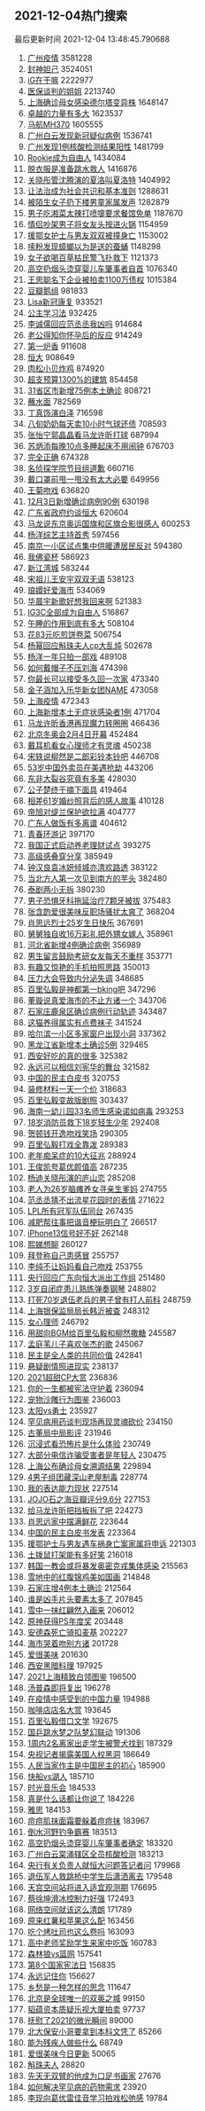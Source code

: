 ## 2021-12-04热门搜索 
最后更新时间 2021-12-04 13:48:45.790688 
1. [广州疫情](https://s.weibo.com/weibo?q=%23%E5%B9%BF%E5%B7%9E%E7%96%AB%E6%83%85%23&Refer=top) 3581228
1. [封神妲己](https://s.weibo.com/weibo?q=%E5%B0%81%E7%A5%9E%E5%A6%B2%E5%B7%B1&Refer=top) 3524051
1. [iG在干嘛](https://s.weibo.com/weibo?q=%23iG%E5%9C%A8%E5%B9%B2%E5%98%9B%23&Refer=top) 2222977
1. [医保谈判的姐姐](https://s.weibo.com/weibo?q=%E5%8C%BB%E4%BF%9D%E8%B0%88%E5%88%A4%E7%9A%84%E5%A7%90%E5%A7%90&Refer=top) 2213740
1. [上海确诊母女感染德尔塔变异株](https://s.weibo.com/weibo?q=%23%E4%B8%8A%E6%B5%B7%E7%A1%AE%E8%AF%8A%E6%AF%8D%E5%A5%B3%E6%84%9F%E6%9F%93%E5%BE%B7%E5%B0%94%E5%A1%94%E5%8F%98%E5%BC%82%E6%A0%AA%23&Refer=top) 1648147
1. [卓越的力量有多大](https://s.weibo.com/weibo?q=%23%E5%8D%93%E8%B6%8A%E7%9A%84%E5%8A%9B%E9%87%8F%E6%9C%89%E5%A4%9A%E5%A4%A7%23&Refer=top) 1623537
1. [马航MH370](https://s.weibo.com/weibo?q=%23%E9%A9%AC%E8%88%AAMH370%23&Refer=top) 1605555
1. [广州白云发现新冠疑似病例](https://s.weibo.com/weibo?q=%23%E5%B9%BF%E5%B7%9E%E7%99%BD%E4%BA%91%E5%8F%91%E7%8E%B0%E6%96%B0%E5%86%A0%E7%96%91%E4%BC%BC%E7%97%85%E4%BE%8B%23&Refer=top) 1536741
1. [广州发现1例核酸检测结果阳性](https://s.weibo.com/weibo?q=%23%E5%B9%BF%E5%B7%9E%E5%8F%91%E7%8E%B01%E4%BE%8B%E6%A0%B8%E9%85%B8%E6%A3%80%E6%B5%8B%E7%BB%93%E6%9E%9C%E9%98%B3%E6%80%A7%23&Refer=top) 1481799
1. [Rookie成为自由人](https://s.weibo.com/weibo?q=%23Rookie%E6%88%90%E4%B8%BA%E8%87%AA%E7%94%B1%E4%BA%BA%23&Refer=top) 1434084
1. [脱衣服是准备跳水救人](https://s.weibo.com/weibo?q=%23%E8%84%B1%E8%A1%A3%E6%9C%8D%E6%98%AF%E5%87%86%E5%A4%87%E8%B7%B3%E6%B0%B4%E6%95%91%E4%BA%BA%23&Refer=top) 1416876
1. [关晓彤管沈腾演的夏洛叫夏洛特](https://s.weibo.com/weibo?q=%23%E5%85%B3%E6%99%93%E5%BD%A4%E7%AE%A1%E6%B2%88%E8%85%BE%E6%BC%94%E7%9A%84%E5%A4%8F%E6%B4%9B%E5%8F%AB%E5%A4%8F%E6%B4%9B%E7%89%B9%23&Refer=top) 1404992
1. [让法治成为社会共识和基本准则](https://s.weibo.com/weibo?q=%23%E8%AE%A9%E6%B3%95%E6%B2%BB%E6%88%90%E4%B8%BA%E7%A4%BE%E4%BC%9A%E5%85%B1%E8%AF%86%E5%92%8C%E5%9F%BA%E6%9C%AC%E5%87%86%E5%88%99%23&Refer=top) 1288631
1. [被陌生女子扔下楼男童家属发声](https://s.weibo.com/weibo?q=%23%E8%A2%AB%E9%99%8C%E7%94%9F%E5%A5%B3%E5%AD%90%E6%89%94%E4%B8%8B%E6%A5%BC%E7%94%B7%E7%AB%A5%E5%AE%B6%E5%B1%9E%E5%8F%91%E5%A3%B0%23&Refer=top) 1282879
1. [男子吃湘菜太辣打喷嚏要求餐馆免单](https://s.weibo.com/weibo?q=%23%E7%94%B7%E5%AD%90%E5%90%83%E6%B9%98%E8%8F%9C%E5%A4%AA%E8%BE%A3%E6%89%93%E5%96%B7%E5%9A%8F%E8%A6%81%E6%B1%82%E9%A4%90%E9%A6%86%E5%85%8D%E5%8D%95%23&Refer=top) 1187670
1. [情侣吵架男子将女友头按进火锅](https://s.weibo.com/weibo?q=%23%E6%83%85%E4%BE%A3%E5%90%B5%E6%9E%B6%E7%94%B7%E5%AD%90%E5%B0%86%E5%A5%B3%E5%8F%8B%E5%A4%B4%E6%8C%89%E8%BF%9B%E7%81%AB%E9%94%85%23&Refer=top) 1154959
1. [援鄂女护士与男友双双被撞身亡](https://s.weibo.com/weibo?q=%23%E6%8F%B4%E9%84%82%E5%A5%B3%E6%8A%A4%E5%A3%AB%E4%B8%8E%E7%94%B7%E5%8F%8B%E5%8F%8C%E5%8F%8C%E8%A2%AB%E6%92%9E%E8%BA%AB%E4%BA%A1%23&Refer=top) 1153002
1. [嗦粉发现蟑螂以为是送的蚕蛹](https://s.weibo.com/weibo?q=%23%E5%97%A6%E7%B2%89%E5%8F%91%E7%8E%B0%E8%9F%91%E8%9E%82%E4%BB%A5%E4%B8%BA%E6%98%AF%E9%80%81%E7%9A%84%E8%9A%95%E8%9B%B9%23&Refer=top) 1148298
1. [女子欲喝百草枯民警飞扑救下](https://s.weibo.com/weibo?q=%23%E5%A5%B3%E5%AD%90%E6%AC%B2%E5%96%9D%E7%99%BE%E8%8D%89%E6%9E%AF%E6%B0%91%E8%AD%A6%E9%A3%9E%E6%89%91%E6%95%91%E4%B8%8B%23&Refer=top) 1121373
1. [高空扔烟头烫穿婴儿车肇事者自首](https://s.weibo.com/weibo?q=%23%E9%AB%98%E7%A9%BA%E6%89%94%E7%83%9F%E5%A4%B4%E7%83%AB%E7%A9%BF%E5%A9%B4%E5%84%BF%E8%BD%A6%E8%82%87%E4%BA%8B%E8%80%85%E8%87%AA%E9%A6%96%23&Refer=top) 1076340
1. [王思聪名下企业被拍卖1100万债权](https://s.weibo.com/weibo?q=%23%E7%8E%8B%E6%80%9D%E8%81%AA%E5%90%8D%E4%B8%8B%E4%BC%81%E4%B8%9A%E8%A2%AB%E6%8B%8D%E5%8D%961100%E4%B8%87%E5%80%BA%E6%9D%83%23&Refer=top) 1015384
1. [豆瓣鹅组](https://s.weibo.com/weibo?q=%E8%B1%86%E7%93%A3%E9%B9%85%E7%BB%84&Refer=top) 981833
1. [Lisa新冠康复](https://s.weibo.com/weibo?q=%23Lisa%E6%96%B0%E5%86%A0%E5%BA%B7%E5%A4%8D%23&Refer=top) 933521
1. [公主学习法](https://s.weibo.com/weibo?q=%23%E5%85%AC%E4%B8%BB%E5%AD%A6%E4%B9%A0%E6%B3%95%23&Refer=top) 932425
1. [李诚儒回应范丞丞我凶吗](https://s.weibo.com/weibo?q=%23%E6%9D%8E%E8%AF%9A%E5%84%92%E5%9B%9E%E5%BA%94%E8%8C%83%E4%B8%9E%E4%B8%9E%E6%88%91%E5%87%B6%E5%90%97%23&Refer=top) 914684
1. [老公得知你怀孕后的反应](https://s.weibo.com/weibo?q=%23%E8%80%81%E5%85%AC%E5%BE%97%E7%9F%A5%E4%BD%A0%E6%80%80%E5%AD%95%E5%90%8E%E7%9A%84%E5%8F%8D%E5%BA%94%23&Refer=top) 914249
1. [第一炉香](https://s.weibo.com/weibo?q=%E7%AC%AC%E4%B8%80%E7%82%89%E9%A6%99&Refer=top) 911608
1. [恒大](https://s.weibo.com/weibo?q=%E6%81%92%E5%A4%A7&Refer=top) 908649
1. [肉松小贝炸鸡](https://s.weibo.com/weibo?q=%E8%82%89%E6%9D%BE%E5%B0%8F%E8%B4%9D%E7%82%B8%E9%B8%A1&Refer=top) 874920
1. [超支预算1300%的建筑](https://s.weibo.com/weibo?q=%E8%B6%85%E6%94%AF%E9%A2%84%E7%AE%971300%25%E7%9A%84%E5%BB%BA%E7%AD%91&Refer=top) 854458
1. [31省区市新增75例本土确诊](https://s.weibo.com/weibo?q=%2331%E7%9C%81%E5%8C%BA%E5%B8%82%E6%96%B0%E5%A2%9E75%E4%BE%8B%E6%9C%AC%E5%9C%9F%E7%A1%AE%E8%AF%8A%23&Refer=top) 808721
1. [蘸水面](https://s.weibo.com/weibo?q=%E8%98%B8%E6%B0%B4%E9%9D%A2&Refer=top) 782569
1. [丁真饰演白泽](https://s.weibo.com/weibo?q=%23%E4%B8%81%E7%9C%9F%E9%A5%B0%E6%BC%94%E7%99%BD%E6%B3%BD%23&Refer=top) 716598
1. [八旬奶奶每天卖10小时气球还债](https://s.weibo.com/weibo?q=%23%E5%85%AB%E6%97%AC%E5%A5%B6%E5%A5%B6%E6%AF%8F%E5%A4%A9%E5%8D%9610%E5%B0%8F%E6%97%B6%E6%B0%94%E7%90%83%E8%BF%98%E5%80%BA%23&Refer=top) 708593
1. [张怡宁郭晶晶看马龙许昕打球](https://s.weibo.com/weibo?q=%23%E5%BC%A0%E6%80%A1%E5%AE%81%E9%83%AD%E6%99%B6%E6%99%B6%E7%9C%8B%E9%A9%AC%E9%BE%99%E8%AE%B8%E6%98%95%E6%89%93%E7%90%83%23&Refer=top) 687994
1. [苏炳添每晚10点多睡起床不用闹钟](https://s.weibo.com/weibo?q=%23%E8%8B%8F%E7%82%B3%E6%B7%BB%E6%AF%8F%E6%99%9A10%E7%82%B9%E5%A4%9A%E7%9D%A1%E8%B5%B7%E5%BA%8A%E4%B8%8D%E7%94%A8%E9%97%B9%E9%92%9F%23&Refer=top) 676703
1. [完全正确](https://s.weibo.com/weibo?q=%E5%AE%8C%E5%85%A8%E6%AD%A3%E7%A1%AE&Refer=top) 674328
1. [名侦探学院节目组道歉](https://s.weibo.com/weibo?q=%23%E5%90%8D%E4%BE%A6%E6%8E%A2%E5%AD%A6%E9%99%A2%E8%8A%82%E7%9B%AE%E7%BB%84%E9%81%93%E6%AD%89%23&Refer=top) 660716
1. [戴口罩前甩一甩没有太大必要](https://s.weibo.com/weibo?q=%23%E6%88%B4%E5%8F%A3%E7%BD%A9%E5%89%8D%E7%94%A9%E4%B8%80%E7%94%A9%E6%B2%A1%E6%9C%89%E5%A4%AA%E5%A4%A7%E5%BF%85%E8%A6%81%23&Refer=top) 649956
1. [王菊吻戏](https://s.weibo.com/weibo?q=%23%E7%8E%8B%E8%8F%8A%E5%90%BB%E6%88%8F%23&Refer=top) 636820
1. [12月3日新增确诊病例90例](https://s.weibo.com/weibo?q=%2312%E6%9C%883%E6%97%A5%E6%96%B0%E5%A2%9E%E7%A1%AE%E8%AF%8A%E7%97%85%E4%BE%8B90%E4%BE%8B%23&Refer=top) 630198
1. [广东省政府约谈恒大](https://s.weibo.com/weibo?q=%23%E5%B9%BF%E4%B8%9C%E7%9C%81%E6%94%BF%E5%BA%9C%E7%BA%A6%E8%B0%88%E6%81%92%E5%A4%A7%23&Refer=top) 620604
1. [马龙说东京奥运国旗和区旗合影很感人](https://s.weibo.com/weibo?q=%23%E9%A9%AC%E9%BE%99%E8%AF%B4%E4%B8%9C%E4%BA%AC%E5%A5%A5%E8%BF%90%E5%9B%BD%E6%97%97%E5%92%8C%E5%8C%BA%E6%97%97%E5%90%88%E5%BD%B1%E5%BE%88%E6%84%9F%E4%BA%BA%23&Refer=top) 600253
1. [杨洋综艺主持首秀](https://s.weibo.com/weibo?q=%23%E6%9D%A8%E6%B4%8B%E7%BB%BC%E8%89%BA%E4%B8%BB%E6%8C%81%E9%A6%96%E7%A7%80%23&Refer=top) 597456
1. [南京一小区试点集中供暖遭居民反对](https://s.weibo.com/weibo?q=%23%E5%8D%97%E4%BA%AC%E4%B8%80%E5%B0%8F%E5%8C%BA%E8%AF%95%E7%82%B9%E9%9B%86%E4%B8%AD%E4%BE%9B%E6%9A%96%E9%81%AD%E5%B1%85%E6%B0%91%E5%8F%8D%E5%AF%B9%23&Refer=top) 594380
1. [我佛瓷杯](https://s.weibo.com/weibo?q=%E6%88%91%E4%BD%9B%E7%93%B7%E6%9D%AF&Refer=top) 586923
1. [新江湾城](https://s.weibo.com/weibo?q=%E6%96%B0%E6%B1%9F%E6%B9%BE%E5%9F%8E&Refer=top) 583244
1. [宋祖儿王安宇双双无语](https://s.weibo.com/weibo?q=%23%E5%AE%8B%E7%A5%96%E5%84%BF%E7%8E%8B%E5%AE%89%E5%AE%87%E5%8F%8C%E5%8F%8C%E6%97%A0%E8%AF%AD%23&Refer=top) 538123
1. [琅嬛好爱海市](https://s.weibo.com/weibo?q=%23%E7%90%85%E5%AC%9B%E5%A5%BD%E7%88%B1%E6%B5%B7%E5%B8%82%23&Refer=top) 534069
1. [华晨宇新歌好想我回来啊](https://s.weibo.com/weibo?q=%23%E5%8D%8E%E6%99%A8%E5%AE%87%E6%96%B0%E6%AD%8C%E5%A5%BD%E6%83%B3%E6%88%91%E5%9B%9E%E6%9D%A5%E5%95%8A%23&Refer=top) 521383
1. [IG3C全部成为自由人](https://s.weibo.com/weibo?q=%23IG3C%E5%85%A8%E9%83%A8%E6%88%90%E4%B8%BA%E8%87%AA%E7%94%B1%E4%BA%BA%23&Refer=top) 516867
1. [午睡的作用到底有多大](https://s.weibo.com/weibo?q=%23%E5%8D%88%E7%9D%A1%E7%9A%84%E4%BD%9C%E7%94%A8%E5%88%B0%E5%BA%95%E6%9C%89%E5%A4%9A%E5%A4%A7%23&Refer=top) 508104
1. [花83元吃煎饼卷菜](https://s.weibo.com/weibo?q=%E8%8A%B183%E5%85%83%E5%90%83%E7%85%8E%E9%A5%BC%E5%8D%B7%E8%8F%9C&Refer=top) 506754
1. [杨幂回应斛珠夫人cp大乱炖](https://s.weibo.com/weibo?q=%23%E6%9D%A8%E5%B9%82%E5%9B%9E%E5%BA%94%E6%96%9B%E7%8F%A0%E5%A4%AB%E4%BA%BAcp%E5%A4%A7%E4%B9%B1%E7%82%96%23&Refer=top) 502678
1. [杨洋一年只拍一部戏](https://s.weibo.com/weibo?q=%23%E6%9D%A8%E6%B4%8B%E4%B8%80%E5%B9%B4%E5%8F%AA%E6%8B%8D%E4%B8%80%E9%83%A8%E6%88%8F%23&Refer=top) 489108
1. [如何戴帽子不压刘海](https://s.weibo.com/weibo?q=%23%E5%A6%82%E4%BD%95%E6%88%B4%E5%B8%BD%E5%AD%90%E4%B8%8D%E5%8E%8B%E5%88%98%E6%B5%B7%23&Refer=top) 474398
1. [你最长可以接受多久回一次家](https://s.weibo.com/weibo?q=%23%E4%BD%A0%E6%9C%80%E9%95%BF%E5%8F%AF%E4%BB%A5%E6%8E%A5%E5%8F%97%E5%A4%9A%E4%B9%85%E5%9B%9E%E4%B8%80%E6%AC%A1%E5%AE%B6%23&Refer=top) 473340
1. [金子涵加入乐华新女团NAME](https://s.weibo.com/weibo?q=%23%E9%87%91%E5%AD%90%E6%B6%B5%E5%8A%A0%E5%85%A5%E4%B9%90%E5%8D%8E%E6%96%B0%E5%A5%B3%E5%9B%A2NAME%23&Refer=top) 473058
1. [上海疫情](https://s.weibo.com/weibo?q=%23%E4%B8%8A%E6%B5%B7%E7%96%AB%E6%83%85%23&Refer=top) 472343
1. [上海新增本土无症状感染者1例](https://s.weibo.com/weibo?q=%23%E4%B8%8A%E6%B5%B7%E6%96%B0%E5%A2%9E%E6%9C%AC%E5%9C%9F%E6%97%A0%E7%97%87%E7%8A%B6%E6%84%9F%E6%9F%93%E8%80%851%E4%BE%8B%23&Refer=top) 471704
1. [马龙许昕香港再现魔力转圈圈](https://s.weibo.com/weibo?q=%23%E9%A9%AC%E9%BE%99%E8%AE%B8%E6%98%95%E9%A6%99%E6%B8%AF%E5%86%8D%E7%8E%B0%E9%AD%94%E5%8A%9B%E8%BD%AC%E5%9C%88%E5%9C%88%23&Refer=top) 466436
1. [北京冬奥会2月4日开幕](https://s.weibo.com/weibo?q=%E5%8C%97%E4%BA%AC%E5%86%AC%E5%A5%A5%E4%BC%9A2%E6%9C%884%E6%97%A5%E5%BC%80%E5%B9%95&Refer=top) 452484
1. [戴耳机看女心理师才有灵魂](https://s.weibo.com/weibo?q=%23%E6%88%B4%E8%80%B3%E6%9C%BA%E7%9C%8B%E5%A5%B3%E5%BF%83%E7%90%86%E5%B8%88%E6%89%8D%E6%9C%89%E7%81%B5%E9%AD%82%23&Refer=top) 450238
1. [宋轶说柳然是二郎彩铃本铃吧](https://s.weibo.com/weibo?q=%23%E5%AE%8B%E8%BD%B6%E8%AF%B4%E6%9F%B3%E7%84%B6%E6%98%AF%E4%BA%8C%E9%83%8E%E5%BD%A9%E9%93%83%E6%9C%AC%E9%93%83%E5%90%A7%23&Refer=top) 446708
1. [53岁中国外卖员在美遇抢劫](https://s.weibo.com/weibo?q=53%E5%B2%81%E4%B8%AD%E5%9B%BD%E5%A4%96%E5%8D%96%E5%91%98%E5%9C%A8%E7%BE%8E%E9%81%87%E6%8A%A2%E5%8A%AB&Refer=top) 443206
1. [东非大裂谷究竟有多美](https://s.weibo.com/weibo?q=%23%E4%B8%9C%E9%9D%9E%E5%A4%A7%E8%A3%82%E8%B0%B7%E7%A9%B6%E7%AB%9F%E6%9C%89%E5%A4%9A%E7%BE%8E%23&Refer=top) 428030
1. [公子楚终于摘下面具](https://s.weibo.com/weibo?q=%23%E5%85%AC%E5%AD%90%E6%A5%9A%E7%BB%88%E4%BA%8E%E6%91%98%E4%B8%8B%E9%9D%A2%E5%85%B7%23&Refer=top) 419464
1. [相差61岁婚纱照背后的感人故事](https://s.weibo.com/weibo?q=%23%E7%9B%B8%E5%B7%AE61%E5%B2%81%E5%A9%9A%E7%BA%B1%E7%85%A7%E8%83%8C%E5%90%8E%E7%9A%84%E6%84%9F%E4%BA%BA%E6%95%85%E4%BA%8B%23&Refer=top) 410128
1. [帝旭对缇兰保护欲拉满](https://s.weibo.com/weibo?q=%23%E5%B8%9D%E6%97%AD%E5%AF%B9%E7%BC%87%E5%85%B0%E4%BF%9D%E6%8A%A4%E6%AC%B2%E6%8B%89%E6%BB%A1%23&Refer=top) 404777
1. [广东人做饭有多离谱](https://s.weibo.com/weibo?q=%E5%B9%BF%E4%B8%9C%E4%BA%BA%E5%81%9A%E9%A5%AD%E6%9C%89%E5%A4%9A%E7%A6%BB%E8%B0%B1&Refer=top) 404612
1. [青春环游记](https://s.weibo.com/weibo?q=%E9%9D%92%E6%98%A5%E7%8E%AF%E6%B8%B8%E8%AE%B0&Refer=top) 397170
1. [我国正式启动养老理财试点](https://s.weibo.com/weibo?q=%23%E6%88%91%E5%9B%BD%E6%AD%A3%E5%BC%8F%E5%90%AF%E5%8A%A8%E5%85%BB%E8%80%81%E7%90%86%E8%B4%A2%E8%AF%95%E7%82%B9%23&Refer=top) 393275
1. [高级感叠穿分享](https://s.weibo.com/weibo?q=%E9%AB%98%E7%BA%A7%E6%84%9F%E5%8F%A0%E7%A9%BF%E5%88%86%E4%BA%AB&Refer=top) 385949
1. [钟汉良袁冰妍倾城亦清欢路透](https://s.weibo.com/weibo?q=%23%E9%92%9F%E6%B1%89%E8%89%AF%E8%A2%81%E5%86%B0%E5%A6%8D%E5%80%BE%E5%9F%8E%E4%BA%A6%E6%B8%85%E6%AC%A2%E8%B7%AF%E9%80%8F%23&Refer=top) 383122
1. [当北方人第一次见到南方的芋头](https://s.weibo.com/weibo?q=%E5%BD%93%E5%8C%97%E6%96%B9%E4%BA%BA%E7%AC%AC%E4%B8%80%E6%AC%A1%E8%A7%81%E5%88%B0%E5%8D%97%E6%96%B9%E7%9A%84%E8%8A%8B%E5%A4%B4&Refer=top) 382480
1. [泰剧两小无拆](https://s.weibo.com/weibo?q=%23%E6%B3%B0%E5%89%A7%E4%B8%A4%E5%B0%8F%E6%97%A0%E6%8B%86%23&Refer=top) 380230
1. [男子恐惧牙科拖延治疗7颗牙被拔](https://s.weibo.com/weibo?q=%23%E7%94%B7%E5%AD%90%E6%81%90%E6%83%A7%E7%89%99%E7%A7%91%E6%8B%96%E5%BB%B6%E6%B2%BB%E7%96%977%E9%A2%97%E7%89%99%E8%A2%AB%E6%8B%94%23&Refer=top) 375483
1. [张含韵爱很美味反职场骚扰太爽了](https://s.weibo.com/weibo?q=%23%E5%BC%A0%E5%90%AB%E9%9F%B5%E7%88%B1%E5%BE%88%E7%BE%8E%E5%91%B3%E5%8F%8D%E8%81%8C%E5%9C%BA%E9%AA%9A%E6%89%B0%E5%A4%AA%E7%88%BD%E4%BA%86%23&Refer=top) 368204
1. [肖思远烈士25岁生日快乐](https://s.weibo.com/weibo?q=%23%E8%82%96%E6%80%9D%E8%BF%9C%E7%83%88%E5%A3%AB25%E5%B2%81%E7%94%9F%E6%97%A5%E5%BF%AB%E4%B9%90%23&Refer=top) 367691
1. [舅舅独自收16万彩礼把外甥女嫁人](https://s.weibo.com/weibo?q=%23%E8%88%85%E8%88%85%E7%8B%AC%E8%87%AA%E6%94%B616%E4%B8%87%E5%BD%A9%E7%A4%BC%E6%8A%8A%E5%A4%96%E7%94%A5%E5%A5%B3%E5%AB%81%E4%BA%BA%23&Refer=top) 358961
1. [河北省新增4例确诊病例](https://s.weibo.com/weibo?q=%23%E6%B2%B3%E5%8C%97%E7%9C%81%E6%96%B0%E5%A2%9E4%E4%BE%8B%E7%A1%AE%E8%AF%8A%E7%97%85%E4%BE%8B%23&Refer=top) 356989
1. [男生留言鼓励考研女友每天不重样](https://s.weibo.com/weibo?q=%23%E7%94%B7%E7%94%9F%E7%95%99%E8%A8%80%E9%BC%93%E5%8A%B1%E8%80%83%E7%A0%94%E5%A5%B3%E5%8F%8B%E6%AF%8F%E5%A4%A9%E4%B8%8D%E9%87%8D%E6%A0%B7%23&Refer=top) 353771
1. [有趣又惊艳的手机拍照思路](https://s.weibo.com/weibo?q=%23%E6%9C%89%E8%B6%A3%E5%8F%88%E6%83%8A%E8%89%B3%E7%9A%84%E6%89%8B%E6%9C%BA%E6%8B%8D%E7%85%A7%E6%80%9D%E8%B7%AF%23&Refer=top) 350013
1. [压力大会导致内分泌失调](https://s.weibo.com/weibo?q=%23%E5%8E%8B%E5%8A%9B%E5%A4%A7%E4%BC%9A%E5%AF%BC%E8%87%B4%E5%86%85%E5%88%86%E6%B3%8C%E5%A4%B1%E8%B0%83%23&Refer=top) 348685
1. [百里弘毅是神都第一bking吧](https://s.weibo.com/weibo?q=%23%E7%99%BE%E9%87%8C%E5%BC%98%E6%AF%85%E6%98%AF%E7%A5%9E%E9%83%BD%E7%AC%AC%E4%B8%80bking%E5%90%A7%23&Refer=top) 347296
1. [董璇说真爱海市的不止方诸一个](https://s.weibo.com/weibo?q=%23%E8%91%A3%E7%92%87%E8%AF%B4%E7%9C%9F%E7%88%B1%E6%B5%B7%E5%B8%82%E7%9A%84%E4%B8%8D%E6%AD%A2%E6%96%B9%E8%AF%B8%E4%B8%80%E4%B8%AA%23&Refer=top) 343706
1. [石家庄鹿泉区确诊病例行动轨迹](https://s.weibo.com/weibo?q=%E7%9F%B3%E5%AE%B6%E5%BA%84%E9%B9%BF%E6%B3%89%E5%8C%BA%E7%A1%AE%E8%AF%8A%E7%97%85%E4%BE%8B%E8%A1%8C%E5%8A%A8%E8%BD%A8%E8%BF%B9&Refer=top) 343487
1. [这猫养得属实有点费袜子](https://s.weibo.com/weibo?q=%23%E8%BF%99%E7%8C%AB%E5%85%BB%E5%BE%97%E5%B1%9E%E5%AE%9E%E6%9C%89%E7%82%B9%E8%B4%B9%E8%A2%9C%E5%AD%90%23&Refer=top) 341524
1. [哈尔滨一小区多家窗户出现小洞](https://s.weibo.com/weibo?q=%23%E5%93%88%E5%B0%94%E6%BB%A8%E4%B8%80%E5%B0%8F%E5%8C%BA%E5%A4%9A%E5%AE%B6%E7%AA%97%E6%88%B7%E5%87%BA%E7%8E%B0%E5%B0%8F%E6%B4%9E%23&Refer=top) 337362
1. [黑龙江省新增本土确诊5例](https://s.weibo.com/weibo?q=%23%E9%BB%91%E9%BE%99%E6%B1%9F%E7%9C%81%E6%96%B0%E5%A2%9E%E6%9C%AC%E5%9C%9F%E7%A1%AE%E8%AF%8A5%E4%BE%8B%23&Refer=top) 329465
1. [西安好吃的真的很多](https://s.weibo.com/weibo?q=%E8%A5%BF%E5%AE%89%E5%A5%BD%E5%90%83%E7%9A%84%E7%9C%9F%E7%9A%84%E5%BE%88%E5%A4%9A&Refer=top) 325382
1. [永远可以相信刘宪华的舞台](https://s.weibo.com/weibo?q=%23%E6%B0%B8%E8%BF%9C%E5%8F%AF%E4%BB%A5%E7%9B%B8%E4%BF%A1%E5%88%98%E5%AE%AA%E5%8D%8E%E7%9A%84%E8%88%9E%E5%8F%B0%23&Refer=top) 321582
1. [中国的民主白皮书](https://s.weibo.com/weibo?q=%E4%B8%AD%E5%9B%BD%E7%9A%84%E6%B0%91%E4%B8%BB%E7%99%BD%E7%9A%AE%E4%B9%A6&Refer=top) 320753
1. [装修材料一天一个价](https://s.weibo.com/weibo?q=%23%E8%A3%85%E4%BF%AE%E6%9D%90%E6%96%99%E4%B8%80%E5%A4%A9%E4%B8%80%E4%B8%AA%E4%BB%B7%23&Refer=top) 318683
1. [百里弘毅变故版剧照](https://s.weibo.com/weibo?q=%23%E7%99%BE%E9%87%8C%E5%BC%98%E6%AF%85%E5%8F%98%E6%95%85%E7%89%88%E5%89%A7%E7%85%A7%23&Refer=top) 303437
1. [海南一幼儿园33名师生感染诺如病毒](https://s.weibo.com/weibo?q=%23%E6%B5%B7%E5%8D%97%E4%B8%80%E5%B9%BC%E5%84%BF%E5%9B%AD33%E5%90%8D%E5%B8%88%E7%94%9F%E6%84%9F%E6%9F%93%E8%AF%BA%E5%A6%82%E7%97%85%E6%AF%92%23&Refer=top) 293253
1. [18岁消防员救下18岁轻生少年](https://s.weibo.com/weibo?q=%2318%E5%B2%81%E6%B6%88%E9%98%B2%E5%91%98%E6%95%91%E4%B8%8B18%E5%B2%81%E8%BD%BB%E7%94%9F%E5%B0%91%E5%B9%B4%23&Refer=top) 292408
1. [贺顿钱开逸吻戏笑场](https://s.weibo.com/weibo?q=%23%E8%B4%BA%E9%A1%BF%E9%92%B1%E5%BC%80%E9%80%B8%E5%90%BB%E6%88%8F%E7%AC%91%E5%9C%BA%23&Refer=top) 290305
1. [百里弘毅打戏全靠泼](https://s.weibo.com/weibo?q=%23%E7%99%BE%E9%87%8C%E5%BC%98%E6%AF%85%E6%89%93%E6%88%8F%E5%85%A8%E9%9D%A0%E6%B3%BC%23&Refer=top) 289383
1. [老年痴呆症的10大征兆](https://s.weibo.com/weibo?q=%23%E8%80%81%E5%B9%B4%E7%97%B4%E5%91%86%E7%97%87%E7%9A%8410%E5%A4%A7%E5%BE%81%E5%85%86%23&Refer=top) 288924
1. [王俊凯夸葛优颜值高](https://s.weibo.com/weibo?q=%23%E7%8E%8B%E4%BF%8A%E5%87%AF%E5%A4%B8%E8%91%9B%E4%BC%98%E9%A2%9C%E5%80%BC%E9%AB%98%23&Refer=top) 287235
1. [杨迪关晓彤演的庐山恋](https://s.weibo.com/weibo?q=%23%E6%9D%A8%E8%BF%AA%E5%85%B3%E6%99%93%E5%BD%A4%E6%BC%94%E7%9A%84%E5%BA%90%E5%B1%B1%E6%81%8B%23&Refer=top) 285208
1. [老人为26岁脑瘫养女寻亲生爹妈](https://s.weibo.com/weibo?q=%23%E8%80%81%E4%BA%BA%E4%B8%BA26%E5%B2%81%E8%84%91%E7%98%AB%E5%85%BB%E5%A5%B3%E5%AF%BB%E4%BA%B2%E7%94%9F%E7%88%B9%E5%A6%88%23&Refer=top) 274755
1. [范丞丞猜不出流星花园时的表情](https://s.weibo.com/weibo?q=%23%E8%8C%83%E4%B8%9E%E4%B8%9E%E7%8C%9C%E4%B8%8D%E5%87%BA%E6%B5%81%E6%98%9F%E8%8A%B1%E5%9B%AD%E6%97%B6%E7%9A%84%E8%A1%A8%E6%83%85%23&Refer=top) 271622
1. [LPL所有冠军队伍同台](https://s.weibo.com/weibo?q=%23LPL%E6%89%80%E6%9C%89%E5%86%A0%E5%86%9B%E9%98%9F%E4%BC%8D%E5%90%8C%E5%8F%B0%23&Refer=top) 267435
1. [减肥帮往事把谐音梗玩明白了](https://s.weibo.com/weibo?q=%23%E5%87%8F%E8%82%A5%E5%B8%AE%E5%BE%80%E4%BA%8B%E6%8A%8A%E8%B0%90%E9%9F%B3%E6%A2%97%E7%8E%A9%E6%98%8E%E7%99%BD%E4%BA%86%23&Refer=top) 266517
1. [iPhone13信号好不好](https://s.weibo.com/weibo?q=%23iPhone13%E4%BF%A1%E5%8F%B7%E5%A5%BD%E4%B8%8D%E5%A5%BD%23&Refer=top) 262148
1. [熙娣想聊](https://s.weibo.com/weibo?q=%23%E7%86%99%E5%A8%A3%E6%83%B3%E8%81%8A%23&Refer=top) 260127
1. [拜登称自己患感冒](https://s.weibo.com/weibo?q=%23%E6%8B%9C%E7%99%BB%E7%A7%B0%E8%87%AA%E5%B7%B1%E6%82%A3%E6%84%9F%E5%86%92%23&Refer=top) 255757
1. [李纯不让妈妈看自己吻戏](https://s.weibo.com/weibo?q=%23%E6%9D%8E%E7%BA%AF%E4%B8%8D%E8%AE%A9%E5%A6%88%E5%A6%88%E7%9C%8B%E8%87%AA%E5%B7%B1%E5%90%BB%E6%88%8F%23&Refer=top) 253755
1. [央行回应广东向恒大派出工作组](https://s.weibo.com/weibo?q=%23%E5%A4%AE%E8%A1%8C%E5%9B%9E%E5%BA%94%E5%B9%BF%E4%B8%9C%E5%90%91%E6%81%92%E5%A4%A7%E6%B4%BE%E5%87%BA%E5%B7%A5%E4%BD%9C%E7%BB%84%23&Refer=top) 251480
1. [3岁自闭症患儿熟练弹奏钢琴](https://s.weibo.com/weibo?q=%233%E5%B2%81%E8%87%AA%E9%97%AD%E7%97%87%E6%82%A3%E5%84%BF%E7%86%9F%E7%BB%83%E5%BC%B9%E5%A5%8F%E9%92%A2%E7%90%B4%23&Refer=top) 248802
1. [打死70岁退伍老兵的男子曾有打人前科](https://s.weibo.com/weibo?q=%23%E6%89%93%E6%AD%BB70%E5%B2%81%E9%80%80%E4%BC%8D%E8%80%81%E5%85%B5%E7%9A%84%E7%94%B7%E5%AD%90%E6%9B%BE%E6%9C%89%E6%89%93%E4%BA%BA%E5%89%8D%E7%A7%91%23&Refer=top) 248759
1. [上海银保监局局长韩沂被查](https://s.weibo.com/weibo?q=%23%E4%B8%8A%E6%B5%B7%E9%93%B6%E4%BF%9D%E7%9B%91%E5%B1%80%E5%B1%80%E9%95%BF%E9%9F%A9%E6%B2%82%E8%A2%AB%E6%9F%A5%23&Refer=top) 248312
1. [女心理师](https://s.weibo.com/weibo?q=%E5%A5%B3%E5%BF%83%E7%90%86%E5%B8%88&Refer=top) 246792
1. [用甜向BGM给百里弘毅和柳然撒糖](https://s.weibo.com/weibo?q=%23%E7%94%A8%E7%94%9C%E5%90%91BGM%E7%BB%99%E7%99%BE%E9%87%8C%E5%BC%98%E6%AF%85%E5%92%8C%E6%9F%B3%E7%84%B6%E6%92%92%E7%B3%96%23&Refer=top) 245587
1. [孟庭苇儿子喜欢张杰的歌](https://s.weibo.com/weibo?q=%23%E5%AD%9F%E5%BA%AD%E8%8B%87%E5%84%BF%E5%AD%90%E5%96%9C%E6%AC%A2%E5%BC%A0%E6%9D%B0%E7%9A%84%E6%AD%8C%23&Refer=top) 245067
1. [民主是全人类的共同价值](https://s.weibo.com/weibo?q=%23%E6%B0%91%E4%B8%BB%E6%98%AF%E5%85%A8%E4%BA%BA%E7%B1%BB%E7%9A%84%E5%85%B1%E5%90%8C%E4%BB%B7%E5%80%BC%23&Refer=top) 242841
1. [悬疑剧情照进现实](https://s.weibo.com/weibo?q=%23%E6%82%AC%E7%96%91%E5%89%A7%E6%83%85%E7%85%A7%E8%BF%9B%E7%8E%B0%E5%AE%9E%23&Refer=top) 238137
1. [2021超甜CP大赏](https://s.weibo.com/weibo?q=%232021%E8%B6%85%E7%94%9CCP%E5%A4%A7%E8%B5%8F%23&Refer=top) 236836
1. [你的一生都被宪法守护着](https://s.weibo.com/weibo?q=%23%E4%BD%A0%E7%9A%84%E4%B8%80%E7%94%9F%E9%83%BD%E8%A2%AB%E5%AE%AA%E6%B3%95%E5%AE%88%E6%8A%A4%E7%9D%80%23&Refer=top) 236094
1. [宠物沙雕行为图鉴](https://s.weibo.com/weibo?q=%23%E5%AE%A0%E7%89%A9%E6%B2%99%E9%9B%95%E8%A1%8C%E4%B8%BA%E5%9B%BE%E9%89%B4%23&Refer=top) 236003
1. [太阳vs勇士](https://s.weibo.com/weibo?q=%23%E5%A4%AA%E9%98%B3vs%E5%8B%87%E5%A3%AB%23&Refer=top) 235927
1. [罕见病用药谈判现场再现灵魂砍价](https://s.weibo.com/weibo?q=%23%E7%BD%95%E8%A7%81%E7%97%85%E7%94%A8%E8%8D%AF%E8%B0%88%E5%88%A4%E7%8E%B0%E5%9C%BA%E5%86%8D%E7%8E%B0%E7%81%B5%E9%AD%82%E7%A0%8D%E4%BB%B7%23&Refer=top) 234150
1. [古董局中局影评](https://s.weibo.com/weibo?q=%23%E5%8F%A4%E8%91%A3%E5%B1%80%E4%B8%AD%E5%B1%80%E5%BD%B1%E8%AF%84%23&Refer=top) 231946
1. [沉浸式看恐怖片是什么体验](https://s.weibo.com/weibo?q=%23%E6%B2%89%E6%B5%B8%E5%BC%8F%E7%9C%8B%E6%81%90%E6%80%96%E7%89%87%E6%98%AF%E4%BB%80%E4%B9%88%E4%BD%93%E9%AA%8C%23&Refer=top) 230749
1. [大部分电信诈骗受害者是年轻人](https://s.weibo.com/weibo?q=%23%E5%A4%A7%E9%83%A8%E5%88%86%E7%94%B5%E4%BF%A1%E8%AF%88%E9%AA%97%E5%8F%97%E5%AE%B3%E8%80%85%E6%98%AF%E5%B9%B4%E8%BD%BB%E4%BA%BA%23&Refer=top) 230475
1. [上海公布确诊母女溯源结果](https://s.weibo.com/weibo?q=%23%E4%B8%8A%E6%B5%B7%E5%85%AC%E5%B8%83%E7%A1%AE%E8%AF%8A%E6%AF%8D%E5%A5%B3%E6%BA%AF%E6%BA%90%E7%BB%93%E6%9E%9C%23&Refer=top) 229894
1. [4男子组团藏深山老屋制毒](https://s.weibo.com/weibo?q=%234%E7%94%B7%E5%AD%90%E7%BB%84%E5%9B%A2%E8%97%8F%E6%B7%B1%E5%B1%B1%E8%80%81%E5%B1%8B%E5%88%B6%E6%AF%92%23&Refer=top) 228774
1. [我的表达能力现状](https://s.weibo.com/weibo?q=%23%E6%88%91%E7%9A%84%E8%A1%A8%E8%BE%BE%E8%83%BD%E5%8A%9B%E7%8E%B0%E7%8A%B6%23&Refer=top) 227514
1. [JOJO石之海豆瓣评分9.6分](https://s.weibo.com/weibo?q=%23JOJO%E7%9F%B3%E4%B9%8B%E6%B5%B7%E8%B1%86%E7%93%A3%E8%AF%84%E5%88%869.6%E5%88%86%23&Refer=top) 227153
1. [给马龙许昕把挡板拆了吧](https://s.weibo.com/weibo?q=%23%E7%BB%99%E9%A9%AC%E9%BE%99%E8%AE%B8%E6%98%95%E6%8A%8A%E6%8C%A1%E6%9D%BF%E6%8B%86%E4%BA%86%E5%90%A7%23&Refer=top) 224273
1. [肖思远家中摆满鲜花](https://s.weibo.com/weibo?q=%23%E8%82%96%E6%80%9D%E8%BF%9C%E5%AE%B6%E4%B8%AD%E6%91%86%E6%BB%A1%E9%B2%9C%E8%8A%B1%23&Refer=top) 223644
1. [中国的民主白皮书发表](https://s.weibo.com/weibo?q=%23%E4%B8%AD%E5%9B%BD%E7%9A%84%E6%B0%91%E4%B8%BB%E7%99%BD%E7%9A%AE%E4%B9%A6%E5%8F%91%E8%A1%A8%23&Refer=top) 223364
1. [援鄂护士与男友遇车祸身亡案家属将申诉](https://s.weibo.com/weibo?q=%23%E6%8F%B4%E9%84%82%E6%8A%A4%E5%A3%AB%E4%B8%8E%E7%94%B7%E5%8F%8B%E9%81%87%E8%BD%A6%E7%A5%B8%E8%BA%AB%E4%BA%A1%E6%A1%88%E5%AE%B6%E5%B1%9E%E5%B0%86%E7%94%B3%E8%AF%89%23&Refer=top) 221303
1. [土拨鼠打架能有多好笑](https://s.weibo.com/weibo?q=%23%E5%9C%9F%E6%8B%A8%E9%BC%A0%E6%89%93%E6%9E%B6%E8%83%BD%E6%9C%89%E5%A4%9A%E5%A5%BD%E7%AC%91%23&Refer=top) 216018
1. [韩国一教会或将暴发奥密克戎集体感染](https://s.weibo.com/weibo?q=%23%E9%9F%A9%E5%9B%BD%E4%B8%80%E6%95%99%E4%BC%9A%E6%88%96%E5%B0%86%E6%9A%B4%E5%8F%91%E5%A5%A5%E5%AF%86%E5%85%8B%E6%88%8E%E9%9B%86%E4%BD%93%E6%84%9F%E6%9F%93%23&Refer=top) 215563
1. [雪地中的红腹锦鸡美如国画](https://s.weibo.com/weibo?q=%23%E9%9B%AA%E5%9C%B0%E4%B8%AD%E7%9A%84%E7%BA%A2%E8%85%B9%E9%94%A6%E9%B8%A1%E7%BE%8E%E5%A6%82%E5%9B%BD%E7%94%BB%23&Refer=top) 214848
1. [石家庄增4例本土确诊](https://s.weibo.com/weibo?q=%23%E7%9F%B3%E5%AE%B6%E5%BA%84%E5%A2%9E4%E4%BE%8B%E6%9C%AC%E5%9C%9F%E7%A1%AE%E8%AF%8A%23&Refer=top) 212564
1. [谁是凶手片头要素太多了](https://s.weibo.com/weibo?q=%23%E8%B0%81%E6%98%AF%E5%87%B6%E6%89%8B%E7%89%87%E5%A4%B4%E8%A6%81%E7%B4%A0%E5%A4%AA%E5%A4%9A%E4%BA%86%23&Refer=top) 207845
1. [雪中一抹红翩然入画来](https://s.weibo.com/weibo?q=%23%E9%9B%AA%E4%B8%AD%E4%B8%80%E6%8A%B9%E7%BA%A2%E7%BF%A9%E7%84%B6%E5%85%A5%E7%94%BB%E6%9D%A5%23&Refer=top) 206012
1. [原神获得PS年度奖](https://s.weibo.com/weibo?q=%23%E5%8E%9F%E7%A5%9E%E8%8E%B7%E5%BE%97PS%E5%B9%B4%E5%BA%A6%E5%A5%96%23&Refer=top) 203448
1. [安德森死亡骑扣麦基](https://s.weibo.com/weibo?q=%23%E5%AE%89%E5%BE%B7%E6%A3%AE%E6%AD%BB%E4%BA%A1%E9%AA%91%E6%89%A3%E9%BA%A6%E5%9F%BA%23&Refer=top) 202227
1. [海市哭着吻别方诸](https://s.weibo.com/weibo?q=%23%E6%B5%B7%E5%B8%82%E5%93%AD%E7%9D%80%E5%90%BB%E5%88%AB%E6%96%B9%E8%AF%B8%23&Refer=top) 201728
1. [爱很美味](https://s.weibo.com/weibo?q=%E7%88%B1%E5%BE%88%E7%BE%8E%E5%91%B3&Refer=top) 201630
1. [西安黑暗料理](https://s.weibo.com/weibo?q=%E8%A5%BF%E5%AE%89%E9%BB%91%E6%9A%97%E6%96%99%E7%90%86&Refer=top) 197925
1. [2021上海精致白领图鉴](https://s.weibo.com/weibo?q=%232021%E4%B8%8A%E6%B5%B7%E7%B2%BE%E8%87%B4%E7%99%BD%E9%A2%86%E5%9B%BE%E9%89%B4%23&Refer=top) 196500
1. [汤普森即将复出](https://s.weibo.com/weibo?q=%23%E6%B1%A4%E6%99%AE%E6%A3%AE%E5%8D%B3%E5%B0%86%E5%A4%8D%E5%87%BA%23&Refer=top) 196278
1. [在疫情中感受到的中国力量](https://s.weibo.com/weibo?q=%23%E5%9C%A8%E7%96%AB%E6%83%85%E4%B8%AD%E6%84%9F%E5%8F%97%E5%88%B0%E7%9A%84%E4%B8%AD%E5%9B%BD%E5%8A%9B%E9%87%8F%23&Refer=top) 194988
1. [咖啡店店名大赏](https://s.weibo.com/weibo?q=%E5%92%96%E5%95%A1%E5%BA%97%E5%BA%97%E5%90%8D%E5%A4%A7%E8%B5%8F&Refer=top) 193645
1. [百里弘毅借口文学](https://s.weibo.com/weibo?q=%23%E7%99%BE%E9%87%8C%E5%BC%98%E6%AF%85%E5%80%9F%E5%8F%A3%E6%96%87%E5%AD%A6%23&Refer=top) 192675
1. [国乒跳水梦之队梦幻联动](https://s.weibo.com/weibo?q=%23%E5%9B%BD%E4%B9%92%E8%B7%B3%E6%B0%B4%E6%A2%A6%E4%B9%8B%E9%98%9F%E6%A2%A6%E5%B9%BB%E8%81%94%E5%8A%A8%23&Refer=top) 191306
1. [1周内2名离家出走学生被警犬找到](https://s.weibo.com/weibo?q=%231%E5%91%A8%E5%86%852%E5%90%8D%E7%A6%BB%E5%AE%B6%E5%87%BA%E8%B5%B0%E5%AD%A6%E7%94%9F%E8%A2%AB%E8%AD%A6%E7%8A%AC%E6%89%BE%E5%88%B0%23&Refer=top) 187329
1. [央视记者揭露美国人权黑洞](https://s.weibo.com/weibo?q=%23%E5%A4%AE%E8%A7%86%E8%AE%B0%E8%80%85%E6%8F%AD%E9%9C%B2%E7%BE%8E%E5%9B%BD%E4%BA%BA%E6%9D%83%E9%BB%91%E6%B4%9E%23&Refer=top) 186649
1. [人民当家作主是中国民主的初心](https://s.weibo.com/weibo?q=%23%E4%BA%BA%E6%B0%91%E5%BD%93%E5%AE%B6%E4%BD%9C%E4%B8%BB%E6%98%AF%E4%B8%AD%E5%9B%BD%E6%B0%91%E4%B8%BB%E7%9A%84%E5%88%9D%E5%BF%83%23&Refer=top) 185900
1. [快船vs湖人](https://s.weibo.com/weibo?q=%23%E5%BF%AB%E8%88%B9vs%E6%B9%96%E4%BA%BA%23&Refer=top) 185710
1. [时光音乐会](https://s.weibo.com/weibo?q=%E6%97%B6%E5%85%89%E9%9F%B3%E4%B9%90%E4%BC%9A&Refer=top) 184533
1. [真是什么话都让你说了](https://s.weibo.com/weibo?q=%23%E7%9C%9F%E6%98%AF%E4%BB%80%E4%B9%88%E8%AF%9D%E9%83%BD%E8%AE%A9%E4%BD%A0%E8%AF%B4%E4%BA%86%23&Refer=top) 184226
1. [雅思](https://s.weibo.com/weibo?q=%E9%9B%85%E6%80%9D&Refer=top) 184153
1. [痘痘肌抹面霜要躲着痘痘抹](https://s.weibo.com/weibo?q=%23%E7%97%98%E7%97%98%E8%82%8C%E6%8A%B9%E9%9D%A2%E9%9C%9C%E8%A6%81%E8%BA%B2%E7%9D%80%E7%97%98%E7%97%98%E6%8A%B9%23&Refer=top) 183967
1. [倒水河野钓争霸赛](https://s.weibo.com/weibo?q=%E5%80%92%E6%B0%B4%E6%B2%B3%E9%87%8E%E9%92%93%E4%BA%89%E9%9C%B8%E8%B5%9B&Refer=top) 183513
1. [高空扔烟头烫穿婴儿车肇事者确定](https://s.weibo.com/weibo?q=%23%E9%AB%98%E7%A9%BA%E6%89%94%E7%83%9F%E5%A4%B4%E7%83%AB%E7%A9%BF%E5%A9%B4%E5%84%BF%E8%BD%A6%E8%82%87%E4%BA%8B%E8%80%85%E7%A1%AE%E5%AE%9A%23&Refer=top) 183320
1. [广州白云棠涌辖区全员核酸检测](https://s.weibo.com/weibo?q=%23%E5%B9%BF%E5%B7%9E%E7%99%BD%E4%BA%91%E6%A3%A0%E6%B6%8C%E8%BE%96%E5%8C%BA%E5%85%A8%E5%91%98%E6%A0%B8%E9%85%B8%E6%A3%80%E6%B5%8B%23&Refer=top) 183213
1. [央行有关负责人就恒大问题答记者问](https://s.weibo.com/weibo?q=%23%E5%A4%AE%E8%A1%8C%E6%9C%89%E5%85%B3%E8%B4%9F%E8%B4%A3%E4%BA%BA%E5%B0%B1%E6%81%92%E5%A4%A7%E9%97%AE%E9%A2%98%E7%AD%94%E8%AE%B0%E8%80%85%E9%97%AE%23&Refer=top) 179968
1. [退伍军人救跳桥中学生后潇洒离去](https://s.weibo.com/weibo?q=%23%E9%80%80%E4%BC%8D%E5%86%9B%E4%BA%BA%E6%95%91%E8%B7%B3%E6%A1%A5%E4%B8%AD%E5%AD%A6%E7%94%9F%E5%90%8E%E6%BD%87%E6%B4%92%E7%A6%BB%E5%8E%BB%23&Refer=top) 179548
1. [天宫空间站将进入适宜观测期](https://s.weibo.com/weibo?q=%23%E5%A4%A9%E5%AE%AB%E7%A9%BA%E9%97%B4%E7%AB%99%E5%B0%86%E8%BF%9B%E5%85%A5%E9%80%82%E5%AE%9C%E8%A7%82%E6%B5%8B%E6%9C%9F%23&Refer=top) 176695
1. [蔡徐坤滑冰控制力好强](https://s.weibo.com/weibo?q=%23%E8%94%A1%E5%BE%90%E5%9D%A4%E6%BB%91%E5%86%B0%E6%8E%A7%E5%88%B6%E5%8A%9B%E5%A5%BD%E5%BC%BA%23&Refer=top) 172493
1. [网络空间就该这么清朗](https://s.weibo.com/weibo?q=%23%E7%BD%91%E7%BB%9C%E7%A9%BA%E9%97%B4%E5%B0%B1%E8%AF%A5%E8%BF%99%E4%B9%88%E6%B8%85%E6%9C%97%23&Refer=top) 171789
1. [原来红薯和苹果这么配](https://s.weibo.com/weibo?q=%23%E5%8E%9F%E6%9D%A5%E7%BA%A2%E8%96%AF%E5%92%8C%E8%8B%B9%E6%9E%9C%E8%BF%99%E4%B9%88%E9%85%8D%23&Refer=top) 163456
1. [吃个烤吐司也这么卷吗](https://s.weibo.com/weibo?q=%23%E5%90%83%E4%B8%AA%E7%83%A4%E5%90%90%E5%8F%B8%E4%B9%9F%E8%BF%99%E4%B9%88%E5%8D%B7%E5%90%97%23&Refer=top) 163093
1. [高中老师奖励学生来家中吃饭](https://s.weibo.com/weibo?q=%23%E9%AB%98%E4%B8%AD%E8%80%81%E5%B8%88%E5%A5%96%E5%8A%B1%E5%AD%A6%E7%94%9F%E6%9D%A5%E5%AE%B6%E4%B8%AD%E5%90%83%E9%A5%AD%23&Refer=top) 160783
1. [森林狼vs篮网](https://s.weibo.com/weibo?q=%23%E6%A3%AE%E6%9E%97%E7%8B%BCvs%E7%AF%AE%E7%BD%91%23&Refer=top) 157541
1. [第8个国家宪法日](https://s.weibo.com/weibo?q=%E7%AC%AC8%E4%B8%AA%E5%9B%BD%E5%AE%B6%E5%AE%AA%E6%B3%95%E6%97%A5&Refer=top) 156835
1. [永远记住你](https://s.weibo.com/weibo?q=%23%E6%B0%B8%E8%BF%9C%E8%AE%B0%E4%BD%8F%E4%BD%A0%23&Refer=top) 156627
1. [乡愁是一种怎样的思念](https://s.weibo.com/weibo?q=%E4%B9%A1%E6%84%81%E6%98%AF%E4%B8%80%E7%A7%8D%E6%80%8E%E6%A0%B7%E7%9A%84%E6%80%9D%E5%BF%B5&Refer=top) 111647
1. [北京是全球唯一的双奥之城](https://s.weibo.com/weibo?q=%23%E5%8C%97%E4%BA%AC%E6%98%AF%E5%85%A8%E7%90%83%E5%94%AF%E4%B8%80%E7%9A%84%E5%8F%8C%E5%A5%A5%E4%B9%8B%E5%9F%8E%23&Refer=top) 99150
1. [韬蕴资本质疑乐视大厦拍卖](https://s.weibo.com/weibo?q=%23%E9%9F%AC%E8%95%B4%E8%B5%84%E6%9C%AC%E8%B4%A8%E7%96%91%E4%B9%90%E8%A7%86%E5%A4%A7%E5%8E%A6%E6%8B%8D%E5%8D%96%23&Refer=top) 97737
1. [抚慰了2021的微光瞬间](https://s.weibo.com/weibo?q=%23%E6%8A%9A%E6%85%B0%E4%BA%862021%E7%9A%84%E5%BE%AE%E5%85%89%E7%9E%AC%E9%97%B4%23&Refer=top) 89000
1. [北大保安小哥要拿到本科文凭了](https://s.weibo.com/weibo?q=%23%E5%8C%97%E5%A4%A7%E4%BF%9D%E5%AE%89%E5%B0%8F%E5%93%A5%E8%A6%81%E6%8B%BF%E5%88%B0%E6%9C%AC%E7%A7%91%E6%96%87%E5%87%AD%E4%BA%86%23&Refer=top) 85266
1. [能为残疾人做些什么](https://s.weibo.com/weibo?q=%23%E8%83%BD%E4%B8%BA%E6%AE%8B%E7%96%BE%E4%BA%BA%E5%81%9A%E4%BA%9B%E4%BB%80%E4%B9%88%23&Refer=top) 68749
1. [爱很美味今日更新](https://s.weibo.com/weibo?q=%23%E7%88%B1%E5%BE%88%E7%BE%8E%E5%91%B3%E4%BB%8A%E6%97%A5%E6%9B%B4%E6%96%B0%23&Refer=top) 50065
1. [斛珠夫人](https://s.weibo.com/weibo?q=%E6%96%9B%E7%8F%A0%E5%A4%AB%E4%BA%BA&Refer=top) 28820
1. [先天无双臂的他成为口足书画家](https://s.weibo.com/weibo?q=%23%E5%85%88%E5%A4%A9%E6%97%A0%E5%8F%8C%E8%87%82%E7%9A%84%E4%BB%96%E6%88%90%E4%B8%BA%E5%8F%A3%E8%B6%B3%E4%B9%A6%E7%94%BB%E5%AE%B6%23&Refer=top) 27676
1. [如何解决罕见病的药物需求](https://s.weibo.com/weibo?q=%23%E5%A6%82%E4%BD%95%E8%A7%A3%E5%86%B3%E7%BD%95%E8%A7%81%E7%97%85%E7%9A%84%E8%8D%AF%E7%89%A9%E9%9C%80%E6%B1%82%23&Refer=top) 23920
1. [李现向葛优雷佳音学习拍戏松弛感](https://s.weibo.com/weibo?q=%23%E6%9D%8E%E7%8E%B0%E5%90%91%E8%91%9B%E4%BC%98%E9%9B%B7%E4%BD%B3%E9%9F%B3%E5%AD%A6%E4%B9%A0%E6%8B%8D%E6%88%8F%E6%9D%BE%E5%BC%9B%E6%84%9F%23&Refer=top) 19784
